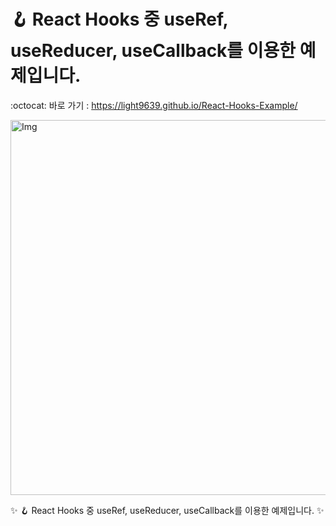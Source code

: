 # 🪝 React Hooks 중 useRef, useReducer, useCallback를 이용한 예제입니다.
:octocat: 바로 가기 : https://light9639.github.io/React-Hooks-Example/

<img src="https://user-images.githubusercontent.com/95972251/218634056-3e24e903-d89e-4e93-9a52-70a91b5f7db6.png" alt="Img" width="600px">

:sparkles: 🪝 React Hooks 중 useRef, useReducer, useCallback를 이용한 예제입니다. :sparkles:
